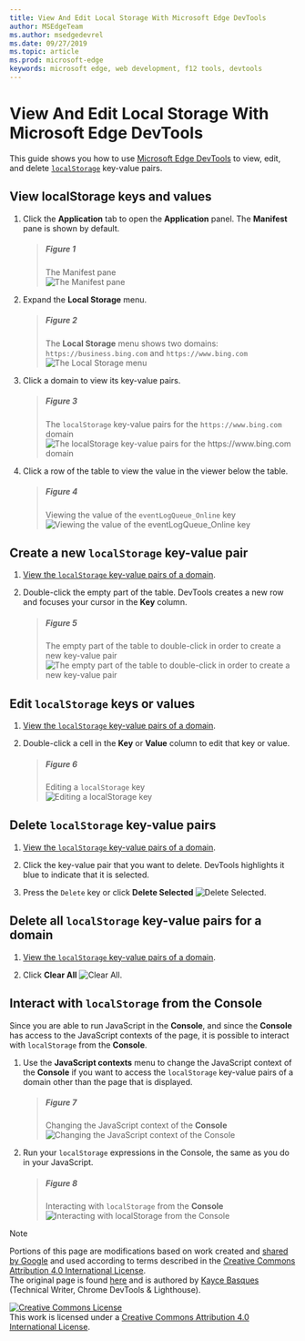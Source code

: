 ```yaml
---
title: View And Edit Local Storage With Microsoft Edge DevTools
author: MSEdgeTeam
ms.author: msedgedevrel
ms.date: 09/27/2019
ms.topic: article
ms.prod: microsoft-edge
keywords: microsoft edge, web development, f12 tools, devtools
---
```

<!-- Copyright 05/29/2019 Kayce Basques 

   Licensed under the Apache License, Version 2.0 (the "License");
   you may not use this file except in compliance with the License.
   You may obtain a copy of the License at

       http://www.apache.org/licenses/LICENSE-2.0

   Unless required by applicable law or agreed to in writing, software
   distributed under the License is distributed on an "AS IS" BASIS,
   WITHOUT WARRANTIES OR CONDITIONS OF ANY KIND, either express or implied.
   See the License for the specific language governing permissions and
   limitations under the License.  -->  





# View And Edit Local Storage With Microsoft Edge DevTools   



This guide shows you how to use [Microsoft Edge DevTools][MicrosoftEdgeDevTools] to view, edit, and delete [`localStorage`][MDNWindowsLocalStorage] key-value pairs.  

## View localStorage keys and values   

1.  Click the **Application** tab to open the **Application** panel.  The **Manifest** pane is shown by default.  
    
    > ##### Figure 1  
    > The Manifest pane  
    > ![The Manifest pane][ImageManifest]  

1.  Expand the **Local Storage** menu.  
    
    > ##### Figure 2  
    > The **Local Storage** menu shows two domains: `https://business.bing.com` and `https://www.bing.com`  
    > ![The Local Storage menu][ImageLocalStorageMenu]  

1.  Click a domain to view its key-value pairs.  
    
    > ##### Figure 3  
    > The `localStorage` key-value pairs for the `https://www.bing.com` domain  
    > ![The localStorage key-value pairs for the https://www.bing.com domain][ImageLocalStorage]  

1.  Click a row of the table to view the value in the viewer below the table.  
    
    > ##### Figure 4  
    > Viewing the value of the `eventLogQueue_Online` key  
    > ![Viewing the value of the eventLogQueue_Online key][ImageLocalStorageViewer]  

## Create a new `localStorage` key-value pair   

1.  [View the `localStorage` key-value pairs of a domain](#view-localstorage-keys-and-values).  
1.  Double-click the empty part of the table.  DevTools creates a new row and focuses your cursor in the **Key** column.  
    
    > ##### Figure 5  
    > The empty part of the table to double-click in order to create a new key-value pair  
    > ![The empty part of the table to double-click in order to create a new key-value pair][ImageLocalStorageCreate]  

## Edit `localStorage` keys or values   

1.  [View the `localStorage` key-value pairs of a domain](#view-localstorage-keys-and-values).  
1.  Double-click a cell in the **Key** or **Value** column to edit that key or value.  
    
    > ##### Figure 6  
    > Editing a `localStorage` key  
    > ![Editing a localStorage key][ImageLocalStorageEdit]  

## Delete `localStorage` key-value pairs   

1.  [View the `localStorage` key-value pairs of a domain](#view-localstorage-keys-and-values).  
1.  Click the key-value pair that you want to delete.  DevTools highlights it blue to indicate that it is selected.  

1.  Press the `Delete` key or click **Delete Selected** ![Delete Selected][ImageDeleteIcon].  

## Delete all `localStorage` key-value pairs for a domain   

1.  [View the `localStorage` key-value pairs of a domain](#view-localstorage-keys-and-values).  

1.  Click **Clear All** ![Clear All][ImageClearIcon].  

## Interact with `localStorage` from the Console   

Since you are able to run JavaScript in the **Console**, and since the **Console** has access to the JavaScript contexts of the page, it is possible to interact with `localStorage` from the **Console**.  

1.  Use the **JavaScript contexts** menu to change the JavaScript context of the **Console** if you want to access the `localStorage` key-value pairs of a domain other than the page that is displayed.  
    
    > ##### Figure 7  
    > Changing the JavaScript context of the **Console**  
    > ![Changing the JavaScript context of the Console][ImageJSContext]  

1.  Run your `localStorage` expressions in the Console, the same as you do in your JavaScript.  
    
    > ##### Figure 8  
    > Interacting with `localStorage` from the **Console**  
    > ![Interacting with localStorage from the Console][ImageLocalStorageConsole]  

 



<!-- image links -->  

[ImageDeleteIcon]: ../images/shared/delete-icon.msft.png  
[ImageClearIcon]: ../images/shared/clear-icon.msft.png  

[ImageJSContext]: images/console-local-storage.msft.png "Figure 7: Changing the JavaScript context of the Console"  
[ImageLocalStorage]: images/application-local-storage-view-key-value.msft.png "Figure 3: The localStorage key-value pairs for the https://www.bing.com domain"  
[ImageLocalStorageConsole]: images/console-local-storage-interaction.msft.png "Figure 8: Interacting with localStorage from the Console"  
[ImageLocalStorageCreate]: images/application-local-storage-new-key-value.msft.png "Figure 5: The empty part of the table to double-click in order to create a new key-value pair"  
[ImageLocalStorageEdit]: images/application-local-storage-edit-key-value.msft.png "Figure 6: Editing a localStorage key"  
[ImageLocalStorageMenu]: images/application-local-storage.msft.png "Figure 2: The Local Storage menu"  
[ImageLocalStorageViewer]: images/application-local-storage-view-key-value-selected.msft.png "Figure 4: Viewing the value of the eventLogQueue_Online key"  
[ImageManifest]: images/application-manifest.msft.png "Figure 1: The Manifest pane"  

<!-- links -->  

[MDNWindowsLocalStorage]: https://developer.mozilla.org/docs/Web/API/Window/localStorage "Window.localStorage | MDN"  
[MicrosoftEdgeDevTools]: ../devtools-guide-chromium.md "Microsoft Edge Developer Tools"  

> [!NOTE]
> Portions of this page are modifications based on work created and [shared by Google][GoogleSitePolicies] and used according to terms described in the [Creative Commons Attribution 4.0 International License][CCA4IL].  
> The original page is found [here](https://developers.google.com/web/tools/chrome-devtools/storage/localstorage) and is authored by [Kayce Basques][KayceBasques] \(Technical Writer, Chrome DevTools & Lighthouse\).  

[![Creative Commons License][CCby4Image]][CCA4IL]  
This work is licensed under a [Creative Commons Attribution 4.0 International License][CCA4IL].  

[CCA4IL]: http://creativecommons.org/licenses/by/4.0  
[CCby4Image]: https://i.creativecommons.org/l/by/4.0/88x31.png  
[GoogleSitePolicies]: https://developers.google.com/terms/site-policies  
[KayceBasques]: https://developers.google.com/web/resources/contributors/kaycebasques  

